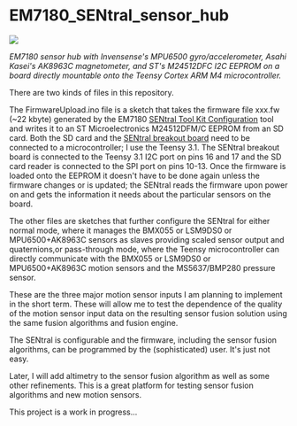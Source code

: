 EM7180_SENtral_sensor_hub
=========================

![](https://cloud.githubusercontent.com/assets/6698410/11326476/a2b0b744-911f-11e5-82b3-c4b1b24400f6.jpg)

*EM7180 sensor hub with Invensense's MPU6500 gyro/accelerometer, Asahi Kasei's AK8963C magnetometer, and ST's M24512DFC I2C EEPROM on a board directly mountable onto the Teensy Cortex ARM M4 microcontroller.*

There are two kinds of files in this repository. 

The FirmwareUpload.ino file is a sketch that takes the firmware file xxx.fw (~22 kbyte) generated by the EM7180 [SENtral Tool Kit Configuration](http://www.emdeveloper.com/?page_id=105) tool and writes it to an ST Microelectronics M24512DFM/C EEPROM from an SD card. Both the SD card and the [SENtral breakout board](https://www.tindie.com/products/onehorse/em7180-sentral-sensor-hub-with-bmx055-motion-sensor/) need to be connected to a microcontroller; I use the Teensy 3.1. The SENtral breakout board is connected to the Teensy 3.1 I2C port on pins 16 and 17 and the SD card reader is connected to the SPI port on pins 10-13. Once the firmware is loaded onto the EEPROM it doesn't have to be done again unless the firmware changes or is updated; the SENtral reads the firmware upon power on and gets the information it needs about the particular sensors on the board.

The other files are sketches that further configure the SENtral for either normal mode, where it manages the BMX055 or LSM9DS0 or MPU6500+AK8963C sensors as slaves providing scaled sensor output and quaternions,or pass-through mode, where the Teensy microcontroller can directly communicate with the BMX055 or LSM9DS0 or MPU6500+AK8963C motion sensors and the MS5637/BMP280 pressure sensor.

These are the three major motion sensor inputs I am planning to implement in the short term. These will allow me to test the dependence of the quality of the motion sensor input data on the resulting sensor fusion solution using the same fusion algorithms and fusion engine.

The SENtral is configurable and the firmware, including the sensor fusion algorithms, can be programmed by the (sophisticated) user. It's just not easy.

Later, I will add altimetry to the sensor fusion algorithm as well as some other refinements. This is a great platform for testing sensor fusion algorithms and  new motion sensors.

This project is a work in progress...
